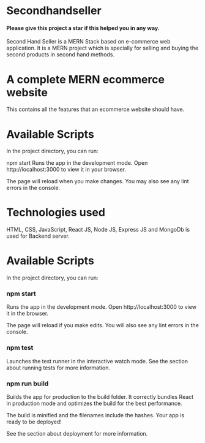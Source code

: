 # Secondhandseller

#### Please give this project a star if this helped you in any way.

Second Hand Seller is a MERN Stack based on e-commerce web application. It is a MERN project which is specially for selling and buying the second products in second hand methods.

# A complete MERN ecommerce website

This contains all the features that an ecommerce website should have.

# Available Scripts

In the project directory, you can run:

npm start
Runs the app in the development mode.
Open http://localhost:3000 to view it in your browser.

The page will reload when you make changes.
You may also see any lint errors in the console.

# Technologies used
HTML, 
CSS, 
JavaScript, 
React JS, 
Node JS, Express JS and MongoDb is used for Backend server.

# Available Scripts
In the project directory, you can run:

### npm start
Runs the app in the development mode.
Open http://localhost:3000 to view it in the browser.

The page will reload if you make edits.
You will also see any lint errors in the console.

### npm test
Launches the test runner in the interactive watch mode.
See the section about running tests for more information.

### npm run build
Builds the app for production to the build folder.
It correctly bundles React in production mode and optimizes the build for the best performance.

The build is minified and the filenames include the hashes.
Your app is ready to be deployed!

See the section about deployment for more information.

